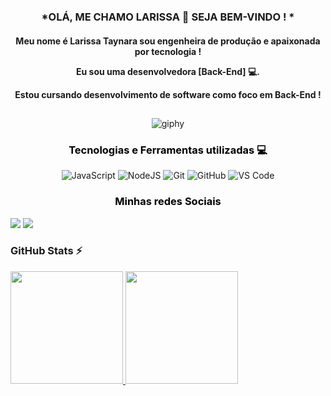 <div  align="center"> 

### *OLÁ, ME CHAMO LARISSA 👋 SEJA BEM-VINDO ! *

<h4 align="center">

Meu nome é Larissa Taynara sou engenheira de produção e apaixonada por tecnologia ! 

Eu sou uma desenvolvedora [Back-End]  💻.

Estou cursando desenvolvimento de software como foco em Back-End !

##       
![giphy](https://github.com/Larissa-taynara/Larissa-taynara/assets/138536327/ae638fc6-0150-42d8-8528-b2bd27310475)

<h3 align="center"><span style="color:black">Tecnologias e Ferramentas utilizadas 💻 </h1>

  ![JavaScript](https://img.shields.io/badge/javascript-%23323330.svg?style=for-the-badge&logo=javascript&logoColor=%23F7DF1E)
  ![NodeJS](https://img.shields.io/badge/node.js-6DA55F?style=for-the-badge&logo=node.js&logoColor=white)
  ![Git](https://img.shields.io/badge/git-%23F05033.svg?style=for-the-badge&logo=git&logoColor=white)
![GitHub](https://img.shields.io/badge/github-%23121011.svg?style=for-the-badge&logo=github&logoColor=white)
![VS Code](https://img.shields.io/badge/VS%20Code-0078d7.svg?style=for-the-badge&logo=visual-studio-code&logoColor=white)
          
  
</div>

<h3 align="center"><span style="color:black">Minhas redes Sociais </h1>
<div align="left">
  <a href = "mailto:larissatanara.batista@gmail.com"><img src="https://img.shields.io/badge/-Gmail-%23333?style=for-the-badge&logo=gmail&logoColor=red" target="_blank"></a>
  <a href= "https://www.linkedin.com/in/larissa-taynara-b-1a759b65" target="_blank"><img src="https://img.shields.io/badge/-LinkedIn-%230077B5?style=for-the-badge&logo=linkedin&logoColor=white" target="_blank"></a> 
  
</div>

### GitHub Stats ⚡
<div>
<a href="https://github.com/Larissa-taynara">
<img height="180em" src="https://github-readme-stats.vercel.app/api/top-langs/?username=larissa-taynara&layout=compact&langs_count=7&theme=dracula"/>
<img height="180em" src="https://github-readme-stats.vercel.app/api?username=larissa-taynara&show_icons=true&theme=dracula&include_all_commits=true&count_private=true"/>
</div>
